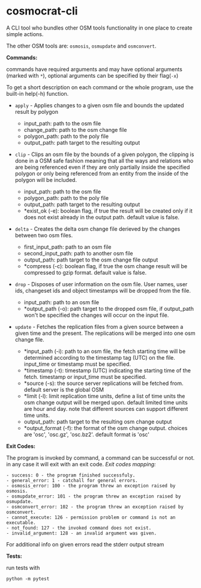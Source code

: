 # cosmocrat-cli
A CLI tool who bundles other OSM tools functionality in one place to create simple actions.

The other OSM tools are: `osmosis`, `osmupdate` and `osmconvert`.

**Commands:**

commands have required arguments and may have optional arguments (marked with `*`), optional arguments can be specified by their flag(`-x`)

To get a short description on each command or the whole program, use the built-in help(-h) function.

- `apply` - Applies changes to a given osm file and bounds the updated result by polygon
    - input_path: path to the osm file
    - change_path: path to the osm change file
    - polygon_path: path to the poly file
    - output_path: path target to the resulting output

- `clip` - Clips an osm file by the bounds of a given polygon, the clipping is done in a OSM safe fashion meaning that all the ways and relations who are being referenced even if they are only partially inside the specified polygon or only being referenced from an entity from the inside of the polygon will be included.
    - input_path: path to the osm file
    - polygon_path: path to the poly file
    - output_path: path target to the resulting output
    - *exist_ok (-e): boolean flag, if true the result will be created only if it does not exist already in the output path. default value is false.

- `delta` - Creates the delta osm change file derieved by the changes between two osm files.
    - first_input_path: path to an osm file
    - second_input_path: path to another osm file
    - output_path: path target to the osm change file output
    - *compress (-c): boolean flag, if true the osm change result will be compressed to gzip format. default value is false.

- `drop` - Disposes of user information on the osm file. User names, user ids, changeset ids and object timestamps will be dropped from the file.
    - input_path: path to an osm file
    - *output_path (-o): path target to the dropped osm file, if output_path won't be specified the changes will occur on the input file.

- `update` - Fetches the replication files from a given source between a given time and the present. The replications will be merged into one osm change file.
    - *input_path (-i): path to an osm file, the fetch starting time will be determined according to the timestamp tag (UTC) on the file.
    input_time or timestamp must be specified.
    - *timestamp (-t): timestamp (UTC) indicating the starting time of the fetch. timestamp or input_time must be specified.
    - *source (-s): the source server replications will be fetched from. default server is the global OSM
    - *limit (-l): limit replication time units, define a list of time units the osm change output will be merged upon. default limited time units are hour and day. note that different sources can support different time units.
    - output_path: path target to the resulting osm change output
    - *output_format (-f): the format of the osm change output. choices are 'osc', 'osc.gz', 'osc.bz2'. default format is 'osc'


**Exit Codes:**

The program is invoked by command, a command can be successful or not. in any case it will exit with an exit code.
*Exit codes mapping:*

    - success: 0 - the program finished successfuly.
    - general_error: 1 - catchall for general errors.
    - osmosis_error: 100 - the program threw an exception raised by osmosis.
    - osmupdate_error: 101 - the program threw an exception raised by osmupdate.
    - osmconvert_error: 102 - the program threw an exception raised by osmconvert.
    - cannot_execute: 126 - permission problem or command is not an executable.
    - not_found: 127 - the invoked command does not exist.
    - invalid_argument: 128 - an invalid argument was given.

For additional info on given errors read the stderr output stream

**Tests:**

run tests with
```
python -m pytest
```